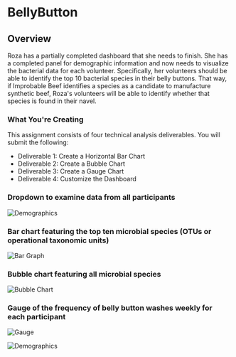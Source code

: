# BellyButton

## Overview
Roza has a partially completed dashboard that she needs to finish. She has a completed panel for demographic information and now needs to visualize the bacterial data for each volunteer. Specifically, her volunteers should be able to identify the top 10 bacterial species in their belly buttons. That way, if Improbable Beef identifies a species as a candidate to manufacture synthetic beef, Roza's volunteers will be able to identify whether that species is found in their navel.

### What You're Creating
This assignment consists of four technical analysis deliverables. You will submit the following:
-	Deliverable 1: Create a Horizontal Bar Chart
-	Deliverable 2: Create a Bubble Chart
-	Deliverable 3: Create a Gauge Chart
-	Deliverable 4: Customize the Dashboard



### Dropdown to examine data from all participants 
![Demographics](https://user-images.githubusercontent.com/103701561/191857739-51806ae7-3c87-469f-bcac-85fc911f74d7.png)



### Bar chart featuring the top ten microbial species (OTUs or operational taxonomic units)
![Bar Graph](https://user-images.githubusercontent.com/103701561/191857713-4526717f-309f-4d97-ad35-f913a11b67b0.png)



### Bubble chart featuring all microbial species
![Bubble Chart](https://user-images.githubusercontent.com/103701561/191857720-3b895bde-e176-4327-a128-c881ae82a15c.png)



### Gauge of the frequency of belly button washes weekly for each participant 
![Gauge](https://user-images.githubusercontent.com/103701561/191857750-ae4bc223-47c5-4c4d-8ded-a8cb66975edf.png)





![Demographics](https://user-images.githubusercontent.com/103701561/191857739-51806ae7-3c87-469f-bcac-85fc911f74d7.png)


